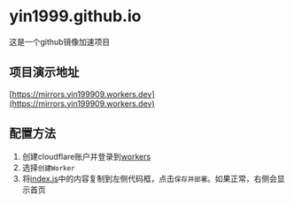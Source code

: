 # yin1999.github.io

这是一个github镜像加速项目

## 项目演示地址

[https://mirrors.yin199909.workers.dev](https://mirrors.yin199909.workers.dev)

## 配置方法

1. 创建cloudflare账户并登录到[workers](https://workers.cloudflare.com/)
2. 选择`创建Worker`
3. 将[index.js](https://github.com/yin1999/yin1999.github.io/blob/master/index.js)中的内容复制到左侧代码框，点击`保存并部署`。如果正常，右侧会显示首页
